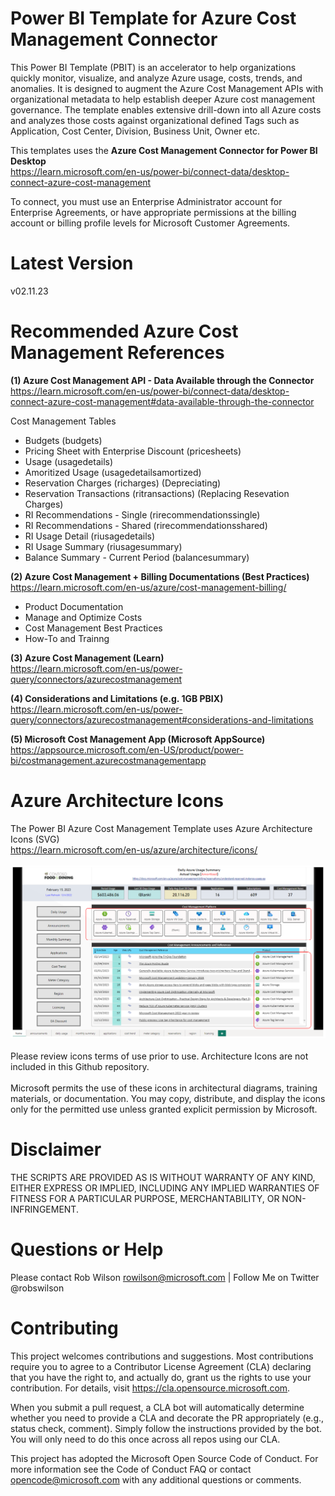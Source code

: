 # Power BI Template for Azure Cost Management Connector
This Power BI Template (PBIT) is an accelerator to help organizations quickly monitor, visualize, and analyze Azure usage, costs, trends, and anomalies. It is designed to augment the Azure Cost Management APIs with organizational metadata to help establish deeper Azure cost management governance. The template enables extensive drill-down into all Azure costs and analyzes those costs against organizational defined Tags such as Application, Cost Center, Division, Business Unit, Owner etc.

This templates uses the <strong>Azure Cost Management Connector for Power BI Desktop</strong><br>
https://learn.microsoft.com/en-us/power-bi/connect-data/desktop-connect-azure-cost-management

To connect, you must use an Enterprise Administrator account for Enterprise Agreements, or have appropriate permissions at the billing account or billing profile levels for Microsoft Customer Agreements.

# Latest Version
v02.11.23

# Recommended Azure Cost Management References 

<strong>(1) Azure Cost Management API - Data Available through the Connector</strong><br>
https://learn.microsoft.com/en-us/power-bi/connect-data/desktop-connect-azure-cost-management#data-available-through-the-connector

Cost Management Tables
- Budgets (budgets)
- Pricing Sheet with Enterprise Discount (pricesheets)
- Usage (usagedetails)
- Amoritized Usage (usagedetailsamortized)
- Reservation Charges (richarges) (Depreciating)
- Reservation Transactions (ritransactions) (Replacing Resevation Charges)
- RI Recommendations - Single (rirecommendationssingle)
- RI Recommendations - Shared (rirecommendationsshared)
- RI Usage Detail (riusagedetails)
- RI Usage Summary (riusagesummary)
- Balance Summary - Current Period (balancesummary)

<strong>(2) Azure Cost Management + Billing Documentations (Best Practices)</strong><br>
https://learn.microsoft.com/en-us/azure/cost-management-billing/

- Product Documentation
- Manage and Optimize Costs
- Cost Management Best Practices
- How-To and Trainng

<strong>(3) Azure Cost Management (Learn)</strong><br>
https://learn.microsoft.com/en-us/power-query/connectors/azurecostmanagement

<strong>(4) Considerations and Limitations (e.g. 1GB PBIX)</strong><br>
https://learn.microsoft.com/en-us/power-query/connectors/azurecostmanagement#considerations-and-limitations

<strong>(5) Microsoft Cost Management App (Microsoft AppSource)</strong><br>
https://appsource.microsoft.com/en-US/product/power-bi/costmanagement.azurecostmanagementapp

# Azure Architecture Icons 
The Power BI Azure Cost Management Template uses Azure Architecture Icons (SVG)<br>
https://learn.microsoft.com/en-us/azure/architecture/icons/
<br><br>
<img src="https://github.com/rowilson/azure-cost-management-pbit/blob/main/Images/Dashboard%20-%20Architecture%20Icons.png" alt="Azure Architecture Icons">
<br><br>
Please review icons terms of use prior to use. Architecture Icons are not included in this Github repository.<br>
<br>
Microsoft permits the use of these icons in architectural diagrams, training materials, or documentation. You may copy, distribute, and display the icons only for the permitted use unless granted explicit permission by Microsoft.

# Disclaimer
THE SCRIPTS ARE PROVIDED AS IS WITHOUT WARRANTY OF ANY KIND, EITHER EXPRESS OR IMPLIED, INCLUDING ANY IMPLIED WARRANTIES OF FITNESS FOR A PARTICULAR PURPOSE, MERCHANTABILITY, OR NON-INFRINGEMENT.

# Questions or Help 
Please contact Rob Wilson rowilson@microsoft.com | Follow Me on Twitter @robswilson

# Contributing
This project welcomes contributions and suggestions. Most contributions require you to agree to a Contributor License Agreement (CLA) declaring that you have the right to, and actually do, grant us the rights to use your contribution. For details, visit https://cla.opensource.microsoft.com.

When you submit a pull request, a CLA bot will automatically determine whether you need to provide a CLA and decorate the PR appropriately (e.g., status check, comment). Simply follow the instructions provided by the bot. You will only need to do this once across all repos using our CLA.

This project has adopted the Microsoft Open Source Code of Conduct. For more information see the Code of Conduct FAQ or contact opencode@microsoft.com with any additional questions or comments.
